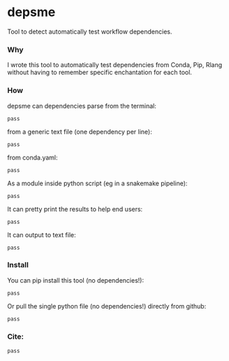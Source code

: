 # depsme
Tool to detect automatically test workflow dependencies.

### Why

I wrote this tool to automatically test dependencies from Conda, Pip, Rlang without having to remember specific enchantation for each tool.

### How

depsme can dependencies parse from the terminal:

```
pass
```

from a generic text file (one dependency per line):

```
pass
```

from conda.yaml:

```
pass
```

As a module inside python script (eg in a snakemake pipeline):

```
pass
```


It can pretty print the results to help end users:

```
pass
```

It can output to text file:

```
pass
```

### Install

You can pip install this tool (no dependencies!):

```
pass
```

Or pull the single python file (no dependencies!) directly from github:

```
pass
```

### Cite:

```
pass
```
